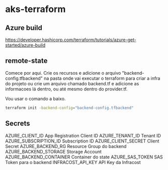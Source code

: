 # aks-terraform

## Azure build

<https://developer.hashicorp.com/terraform/tutorials/azure-get-started/azure-build>

## remote-state

Comece por aqui. Crie os recursos e adicione o arquivo "backend-config.tfbackend" na pasta onde vai executar o terraform para criar a infra do projeto ou crie um arquivo chamado backend.tf e adicione as informacoes lá dentro, ou até mesmo dentro do provider.tf.

Vou usar o comando a baixo.

```bash
terraform init -backend-config="backend-config.tfbackend"
```

## Secrets

AZURE_CLIENT_ID App Registration Client ID
AZURE_TENANT_ID Tenant ID
AZURE_SUBSCRIPTION_ID Subscription ID
AZURE_CLIENT_SECRET Client Secret
AZURE_BACKEND_RG Resource Group do backend
AZURE_BACKEND_STORAGE Storage Account
AZURE_BACKEND_CONTAINER Container do state
AZURE_SAS_TOKEN SAS Token para o backend
INFRACOST_API_KEY API Key da Infracost
